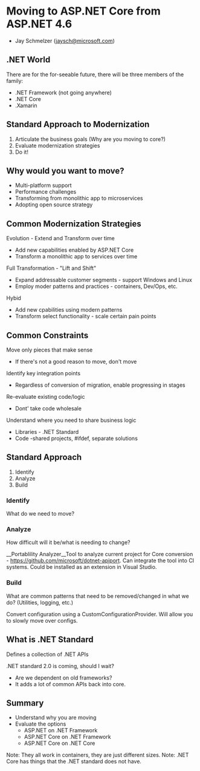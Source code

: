 # Moving to ASP.NET Core from ASP.NET 4.6

- Jay Schmelzer (jaysch@microsoft.com)

## .NET World

There are for the for-seeable future, there will be three members of the family: 

- .NET Framework (not going anywhere)
- .NET Core
- .Xamarin

## Standard Approach to Modernization

1. Articulate the business goals (Why are you moving to core?)
2. Evaluate modernization strategies
3. Do it!

## Why would you want to move? 

- Multi-platform support
- Performance challenges
- Transforming from monolithic app to microservices
- Adopting open source strategy

## Common Modernization Strategies

Evolution - Extend and Transform over time

- Add new capabilities enabled by ASP.NET Core
- Transform a monolithic app to services over time

Full Transformation - "Lift and Shift"

- Expand addressable customer segments - support Windows and Linux
- Employ moder patterns and practices - containers, Dev/Ops, etc.

Hybid

- Add new cpabilities using modern patterns
- Transform select functionality - scale certain pain points

## Common Constraints

Move only pieces that make sense

- If there's not a good reason to move, don't move

Identify key integration points

- Regardless of conversion of migration, enable progressing in stages

Re-evaluate existing code/logic

- Dont' take code wholesale

Understand where you need to share business logic

- Libraries - .NET Standard
- Code -shared projects, #ifdef, separate solutions

## Standard Approach

1. Identify
2. Analyze 
3. Build

### Identify

What do we need to move?

### Analyze

How difficult will it be/what is needing to change?

__Portablility Analyzer__Tool to analyze current project for Core conversion - https://github.com/microsoft/dotnet-apiport.
Can integrate the tool into CI systems.
Could be installed as an extension in Visual Studio.

### Build

What are common patterns that need to be removed/changed in what we do? (Utilities, logging, etc.)

Convert configuration using a CustomConfigurationProvider.
Will allow you to slowly move over configs.

## What is .NET Standard

Defines a collection of .NET APIs

.NET standard 2.0 is coming, should I wait? 

- Are we dependent on old frameworks?
- It adds a lot of common APIs back into core.

## Summary

- Understand why you are moving
- Evaluate the options
    - ASP.NET on .NET Framework
    - ASP.NET Core on .NET Framework
    - ASP.NET Core on .NET Core

Note: They all work in containers, they are just different sizes.
Note: .NET Core has things that the .NET standard does not have.